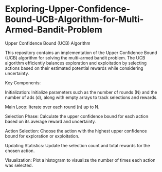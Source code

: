 # Exploring-Upper-Confidence-Bound-UCB-Algorithm-for-Multi-Armed-Bandit-Problem
Upper Confidence Bound (UCB) Algorithm

This repository contains an implementation of the Upper Confidence Bound (UCB) algorithm for solving the multi-armed bandit problem. The UCB algorithm efficiently balances exploration and exploitation by selecting actions based on their estimated potential rewards while considering uncertainty.

Key Components:

Initialization: Initialize parameters such as the number of rounds (N) and the number of ads (d), along with empty arrays to track selections and rewards.

Main Loop: Iterate over each round (n) up to N.

Selection Phase: Calculate the upper confidence bound for each action based on its average reward and uncertainty.

Action Selection: Choose the action with the highest upper confidence bound for exploration or exploitation.

Updating Statistics: Update the selection count and total rewards for the chosen action.

Visualization: Plot a histogram to visualize the number of times each action was selected.
